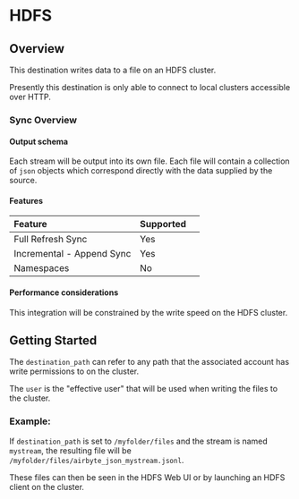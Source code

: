 # HDFS

## Overview

This destination writes data to a file on an HDFS cluster.

Presently this destination is only able to connect to local clusters accessible over HTTP.

### Sync Overview

#### Output schema

Each stream will be output into its own file.
Each file will contain a collection of `json` objects which correspond directly with the data supplied by the source.

#### Features

| Feature | Supported |  |
| :--- | :--- | :--- |
| Full Refresh Sync | Yes |  |
| Incremental - Append Sync | Yes |  |
| Namespaces | No |  |

#### Performance considerations

This integration will be constrained by the write speed on the HDFS cluster.

## Getting Started

The `destination_path` can refer to any path that the associated account has write permissions to on the cluster.

The `user` is the "effective user" that will be used when writing the files to the cluster.

### Example:

If `destination_path` is set to `/myfolder/files` and the stream is named `mystream`, the resulting file will be `/myfolder/files/airbyte_json_mystream.jsonl`.

These files can then be seen in the HDFS Web UI or by launching an HDFS client on the cluster.